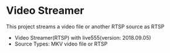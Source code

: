# Video Streamer

This project streams a video file or another RTSP source as RTSP

<ul>
<li>Video Streamer(RTSP) with live555(version: 2018.09.05)</li>
<li>Source Types: MKV video file or RTSP</li>
</ul>

